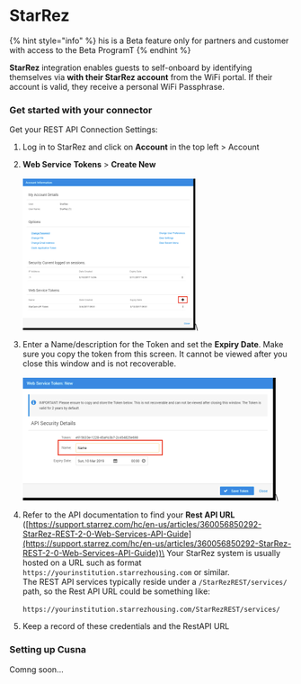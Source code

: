 # StarRez

{% hint style="info" %}
his is a Beta feature only for partners and customer with access to the Beta ProgramT
{% endhint %}

**StarRez** integration enables guests to self-onboard by identifying themselves via **with their StarRez account** from the WiFi portal. If their account is valid, they receive a personal WiFi Passphrase.



### Get started with your connector <a href="#get-started-with-your-connector" id="get-started-with-your-connector"></a>

Get your REST API Connection Settings:

1. Log in to StarRez and click on **Account** in the top left > Account
2. **Web Service** **Tokens** > **Create New**\
   \
   ![](<../../.gitbook/assets/image (1).png>)\

3. Enter a Name/description for the Token and set the **Expiry Date**. Make sure you copy the token from this screen. It cannot be viewed after you close this window and is not recoverable. \
   \
   ![](../../.gitbook/assets/image.png)\

4.  Refer to the API documentation to find your **Rest API URL** ([https://support.starrez.com/hc/en-us/articles/360056850292-StarRez-REST-2-0-Web-Services-API-Guide](https://support.starrez.com/hc/en-us/articles/360056850292-StarRez-REST-2-0-Web-Services-API-Guide))\
    Your StarRez system is usually hosted on a URL such as  format `https://yourinstitution.starrezhousing.com` or similar.\
    The REST API services typically reside under a `/StarRezREST/services/` path, so the Rest API URL could be something like:

    `https://yourinstitution.starrezhousing.com/StarRezREST/services/`


5. Keep a record of these credentials and the RestAPI URL



### Setting up Cusna



Comng soon...
